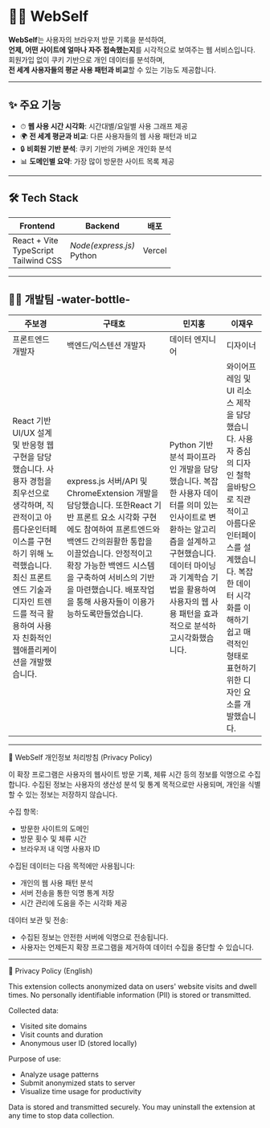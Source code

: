 # 🧑‍💻 WebSelf


**WebSelf**는 사용자의 브라우저 방문 기록을 분석하여,  
**언제, 어떤 사이트에 얼마나 자주 접속했는지**를 시각적으로 보여주는 웹 서비스입니다.  
회원가입 없이 쿠키 기반으로 개인 데이터를 분석하며,  
**전 세계 사용자들의 평균 사용 패턴과 비교**할 수 있는 기능도 제공합니다.


---

## ✨ 주요 기능

- ⏱ **웹 사용 시간 시각화**: 시간대별/요일별 사용 그래프 제공  
- 🌍 **전 세계 평균과 비교**: 다른 사용자들의 웹 사용 패턴과 비교  
- 🔒 **비회원 기반 분석**: 쿠키 기반의 가벼운 개인화 분석  
- 📊 **도메인별 요약**: 가장 많이 방문한 사이트 목록 제공
  
---

## 🛠️ Tech Stack

| Frontend | Backend |배포 | 
|----------|---------|---------|
| React + Vite<br>TypeScript<br>Tailwind CSS | _Node(express.js)_ <br> Python | Vercel |


---

##   👨‍💻 개발팀 -water-bottle-

| 주보경 | 구태호 | 민지홍 | 이재우 |
|----------|---------|----------|---------|
|프론트엔드 개발자|백엔드/익스텐션 개발자|데이터 엔지니어|디자이너|
|React 기반 UI/UX 설계 및 반응형 웹 구현을 담당했습니다. 사용자 경험을 최우선으로 생각하며, 직관적이고 아름다운인터페이스를 구현하기 위해 노력했습니다. 최신 프론트엔드 기술과 디자인 트렌드를 적극 활용하여 사용자 친화적인 웹애플리케이션을 개발했습니다.|express.js 서버/API 및 ChromeExtension 개발을 담당했습니다. 또한React 기반 프론트 요소 시각화 구현에도 참여하여 프론트엔드와 백엔드 간의원활한 통합을 이끌었습니다. 안정적이고 확장 가능한 백엔드 시스템을 구축하여 서비스의 기반을 마련했습니다. 배포작업을 통해 사용자들이 이용가능하도록만들었습니다.|Python 기반 분석 파이프라인 개발을 담당했습니다. 복잡한 사용자 데이터를 의미 있는 인사이트로 변환하는 알고리즘을 설계하고 구현했습니다. 데이터 마이닝과 기계학습 기법을 활용하여 사용자의 웹 사용 패턴을 효과적으로 분석하고시각화했습니다.|와이어프레임 및 UI 리소스 제작을 담당했습니다. 사용자 중심의 디자인 철학을바탕으로 직관적이고 아름다운 인터페이스를 설계했습니다. 복잡한 데이터 시각화를 이해하기 쉽고 매력적인 형태로 표현하기 위한 디자인 요소를 개발했습니다.|


---


📌 WebSelf 개인정보 처리방침 (Privacy Policy)

이 확장 프로그램은 사용자의 웹사이트 방문 기록, 체류 시간 등의 정보를 익명으로 수집합니다.
수집된 정보는 사용자의 생산성 분석 및 통계 목적으로만 사용되며, 개인을 식별할 수 있는 정보는 저장하지 않습니다.

수집 항목:
- 방문한 사이트의 도메인
- 방문 횟수 및 체류 시간
- 브라우저 내 익명 사용자 ID

수집된 데이터는 다음 목적에만 사용됩니다:
- 개인의 웹 사용 패턴 분석
- 서버 전송을 통한 익명 통계 저장
- 시간 관리에 도움을 주는 시각화 제공

데이터 보관 및 전송:
- 수집된 정보는 안전한 서버에 익명으로 전송됩니다.
- 사용자는 언제든지 확장 프로그램을 제거하여 데이터 수집을 중단할 수 있습니다.

---

📌 Privacy Policy (English)

This extension collects anonymized data on users' website visits and dwell times.
No personally identifiable information (PII) is stored or transmitted.

Collected data:
- Visited site domains
- Visit counts and duration
- Anonymous user ID (stored locally)

Purpose of use:
- Analyze usage patterns
- Submit anonymized stats to server
- Visualize time usage for productivity

Data is stored and transmitted securely.
You may uninstall the extension at any time to stop data collection.

